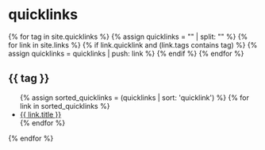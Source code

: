 # quicklinks

{% for tag in site.quicklinks %}
  {% assign quicklinks = "" | split: "" %}
  {% for link in site.links %}
    {% if link.quicklink and (link.tags contains tag) %}
      {% assign quicklinks = quicklinks | push: link %}
    {% endif %}
  {% endfor %}
  <h2>{{ tag }}</h2>
  <ul>
  {% assign sorted_quicklinks = (quicklinks | sort: 'quicklink') %}
  {% for link in sorted_quicklinks %}
    <li>
      <a href="{{ link.weburl }}">{{ link.title }}</a>
    </li>   
  {% endfor %}
  </ul>
{% endfor %}
